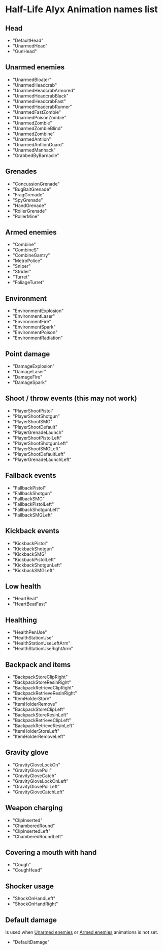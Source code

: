 # Half-Life Alyx Animation names list

## Head
- "DefaultHead"
- "UnarmedHead"
- "GunHead"

## Unarmed enemies
- "UnarmedBloater"
- "UnarmedHeadcrab"
- "UnarmedHeadcrabArmored"
- "UnarmedHeadcrabBlack"
- "UnarmedHeadcrabFast"
- "UnarmedHeadcrabRunner"
- "UnarmedFastZombie"
- "UnarmedPoisonZombie"
- "UnarmedZombie"
- "UnarmedZombieBlind"
- "UnarmedZombine"
- "UnarmedAntlion"
- "UnarmedAntlionGuard"
- "UnarmedManhack"
- "GrabbedByBarnacle"

## Grenades
- "ConcussionGrenade"
- "BugBaitGrenade"
- "FragGrenade"
- "SpyGrenade"
- "HandGrenade"
- "RollerGrenade"
- "RollerMine"

## Armed enemies
- "Combine"
- "CombineS"
- "CombineGantry"
- "MetroPolice"
- "Sniper"
- "Strider"
- "Turret"
- "FoliageTurret"

## Environment
- "EnvironmentExplosion"
- "EnvironmentLaser"
- "EnvironmentFire"
- "EnvironmentSpark"
- "EnvironmentPoison"
- "EnvironmentRadiation"

## Point damage
- "DamageExplosion"
- "DamageLaser"
- "DamageFire"
- "DamageSpark"

## Shoot / throw events (this may not work)
- "PlayerShootPistol"
- "PlayerShootShotgun"
- "PlayerShootSMG"
- "PlayerShootDefault"
- "PlayerGrenadeLaunch"
- "PlayerShootPistolLeft"
- "PlayerShootShotgunLeft"
- "PlayerShootSMGLeft"
- "PlayerShootDefaultLeft"
- "PlayerGrenadeLaunchLeft"

## Fallback events
- "FallbackPistol"
- "FallbackShotgun"
- "FallbackSMG"
- "FallbackPistolLeft"
- "FallbackShotgunLeft"
- "FallbackSMGLeft"

## Kickback events
- "KickbackPistol"
- "KickbackShotgun"
- "KickbackSMG"
- "KickbackPistolLeft"
- "KickbackShotgunLeft"
- "KickbackSMGLeft"

## Low health
- "HeartBeat"
- "HeartBeatFast"

## Healthing
- "HealthPenUse"
- "HealthStationUse"
- "HealthStationUseLeftArm"
- "HealthStationUseRightArm"

## Backpack and items
- "BackpackStoreClipRight"
- "BackpackStoreResinRight"
- "BackpackRetrieveClipRight"
- "BackpackRetrieveResinRight"
- "ItemHolderStore"
- "ItemHolderRemove"
- "BackpackStoreClipLeft"
- "BackpackStoreResinLeft"
- "BackpackRetrieveClipLeft"
- "BackpackRetrieveResinLeft"
- "ItemHolderStoreLeft"
- "ItemHolderRemoveLeft"

## Gravity glove
- "GravityGloveLockOn"
- "GravityGlovePull"
- "GravityGloveCatch"
- "GravityGloveLockOnLeft"
- "GravityGlovePullLeft"
- "GravityGloveCatchLeft"

## Weapon charging
- "ClipInserted"
- "ChamberedRound"
- "ClipInsertedLeft"
- "ChamberedRoundLeft"

## Covering a mouth with hand
- "Cough"
- "CoughHead"

## Shocker usage
- "ShockOnHandLeft"
- "ShockOnHandRight"

## Default damage
Is used when [Unarmed enemies](#unarmed-enemies) or [Armed enemies](#armed-enemies) animations is not set.
- "DefaultDamage"
